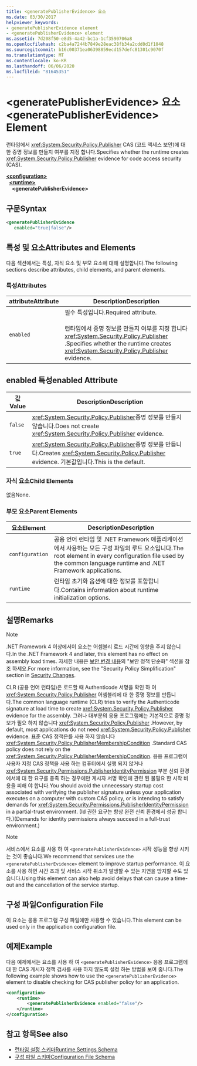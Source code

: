 ```yaml
---
title: <generatePublisherEvidence> 요소
ms.date: 03/30/2017
helpviewer_keywords:
- generatePublisherEvidence element
- <generatePublisherEvidence> element
ms.assetid: 7d208f50-e8d5-4a42-bc1a-1cf3590706a8
ms.openlocfilehash: c2ba4a7244b7849e28eac38fb34a2cdd0d1f1048
ms.sourcegitcommit: b16c00371ea06398859ecd157defc81301c9070f
ms.translationtype: MT
ms.contentlocale: ko-KR
ms.lasthandoff: 06/06/2020
ms.locfileid: "81645351"
---
```

# <a name="generatepublisherevidence-element"></a><span data-ttu-id="3cd44-102">\<generatePublisherEvidence> 요소</span><span class="sxs-lookup"><span data-stu-id="3cd44-102">\<generatePublisherEvidence> Element</span></span>
<span data-ttu-id="3cd44-103">런타임에서 <xref:System.Security.Policy.Publisher> CAS (코드 액세스 보안)에 대 한 증명 정보를 만들지 여부를 지정 합니다.</span><span class="sxs-lookup"><span data-stu-id="3cd44-103">Specifies whether the runtime creates <xref:System.Security.Policy.Publisher> evidence for code access security (CAS).</span></span>  
  
[**\<configuration>**](../configuration-element.md)\
&nbsp;&nbsp;[**\<runtime>**](runtime-element.md)\
&nbsp;&nbsp;&nbsp;&nbsp;**\<generatePublisherEvidence>**  
  
## <a name="syntax"></a><span data-ttu-id="3cd44-104">구문</span><span class="sxs-lookup"><span data-stu-id="3cd44-104">Syntax</span></span>  
  
```xml  
<generatePublisherEvidence
   enabled="true|false"/>  
```  
  
## <a name="attributes-and-elements"></a><span data-ttu-id="3cd44-105">특성 및 요소</span><span class="sxs-lookup"><span data-stu-id="3cd44-105">Attributes and Elements</span></span>  
 <span data-ttu-id="3cd44-106">다음 섹션에서는 특성, 자식 요소 및 부모 요소에 대해 설명합니다.</span><span class="sxs-lookup"><span data-stu-id="3cd44-106">The following sections describe attributes, child elements, and parent elements.</span></span>  
  
### <a name="attributes"></a><span data-ttu-id="3cd44-107">특성</span><span class="sxs-lookup"><span data-stu-id="3cd44-107">Attributes</span></span>  
  
|<span data-ttu-id="3cd44-108">attribute</span><span class="sxs-lookup"><span data-stu-id="3cd44-108">Attribute</span></span>|<span data-ttu-id="3cd44-109">Description</span><span class="sxs-lookup"><span data-stu-id="3cd44-109">Description</span></span>|  
|---------------|-----------------|  
|`enabled`|<span data-ttu-id="3cd44-110">필수 특성입니다.</span><span class="sxs-lookup"><span data-stu-id="3cd44-110">Required attribute.</span></span><br /><br /> <span data-ttu-id="3cd44-111">런타임에서 증명 정보를 만들지 여부를 지정 합니다 <xref:System.Security.Policy.Publisher> .</span><span class="sxs-lookup"><span data-stu-id="3cd44-111">Specifies whether the runtime creates <xref:System.Security.Policy.Publisher> evidence.</span></span>|  
  
## <a name="enabled-attribute"></a><span data-ttu-id="3cd44-112">enabled 특성</span><span class="sxs-lookup"><span data-stu-id="3cd44-112">enabled Attribute</span></span>  
  
|<span data-ttu-id="3cd44-113">값</span><span class="sxs-lookup"><span data-stu-id="3cd44-113">Value</span></span>|<span data-ttu-id="3cd44-114">Description</span><span class="sxs-lookup"><span data-stu-id="3cd44-114">Description</span></span>|  
|-----------|-----------------|  
|`false`|<span data-ttu-id="3cd44-115"><xref:System.Security.Policy.Publisher>증명 정보를 만들지 않습니다.</span><span class="sxs-lookup"><span data-stu-id="3cd44-115">Does not create <xref:System.Security.Policy.Publisher> evidence.</span></span>|  
|`true`|<span data-ttu-id="3cd44-116"><xref:System.Security.Policy.Publisher>증명 정보를 만듭니다.</span><span class="sxs-lookup"><span data-stu-id="3cd44-116">Creates <xref:System.Security.Policy.Publisher> evidence.</span></span> <span data-ttu-id="3cd44-117">기본값입니다.</span><span class="sxs-lookup"><span data-stu-id="3cd44-117">This is the default.</span></span>|  
  
### <a name="child-elements"></a><span data-ttu-id="3cd44-118">자식 요소</span><span class="sxs-lookup"><span data-stu-id="3cd44-118">Child Elements</span></span>  
 <span data-ttu-id="3cd44-119">없음</span><span class="sxs-lookup"><span data-stu-id="3cd44-119">None.</span></span>  
  
### <a name="parent-elements"></a><span data-ttu-id="3cd44-120">부모 요소</span><span class="sxs-lookup"><span data-stu-id="3cd44-120">Parent Elements</span></span>  
  
|<span data-ttu-id="3cd44-121">요소</span><span class="sxs-lookup"><span data-stu-id="3cd44-121">Element</span></span>|<span data-ttu-id="3cd44-122">Description</span><span class="sxs-lookup"><span data-stu-id="3cd44-122">Description</span></span>|  
|-------------|-----------------|  
|`configuration`|<span data-ttu-id="3cd44-123">공용 언어 런타임 및 .NET Framework 애플리케이션에서 사용하는 모든 구성 파일의 루트 요소입니다.</span><span class="sxs-lookup"><span data-stu-id="3cd44-123">The root element in every configuration file used by the common language runtime and .NET Framework applications.</span></span>|  
|`runtime`|<span data-ttu-id="3cd44-124">런타임 초기화 옵션에 대한 정보를 포함합니다.</span><span class="sxs-lookup"><span data-stu-id="3cd44-124">Contains information about runtime initialization options.</span></span>|  
  
## <a name="remarks"></a><span data-ttu-id="3cd44-125">설명</span><span class="sxs-lookup"><span data-stu-id="3cd44-125">Remarks</span></span>  
  
> [!NOTE]
> <span data-ttu-id="3cd44-126">.NET Framework 4 이상에서이 요소는 어셈블리 로드 시간에 영향을 주지 않습니다.</span><span class="sxs-lookup"><span data-stu-id="3cd44-126">In the .NET Framework 4 and later, this element has no effect on assembly load times.</span></span> <span data-ttu-id="3cd44-127">자세한 내용은 [보안 변경 내용](https://docs.microsoft.com/previous-versions/dotnet/framework/security/security-changes)의 "보안 정책 단순화" 섹션을 참조 하세요.</span><span class="sxs-lookup"><span data-stu-id="3cd44-127">For more information, see the "Security Policy Simplification" section in [Security Changes](https://docs.microsoft.com/previous-versions/dotnet/framework/security/security-changes).</span></span>  
  
 <span data-ttu-id="3cd44-128">CLR (공용 언어 런타임)은 로드할 때 Authenticode 서명을 확인 하 여 <xref:System.Security.Policy.Publisher> 어셈블리에 대 한 증명 정보를 만듭니다.</span><span class="sxs-lookup"><span data-stu-id="3cd44-128">The common language runtime (CLR) tries to verify the Authenticode signature at load time to create <xref:System.Security.Policy.Publisher> evidence for the assembly.</span></span> <span data-ttu-id="3cd44-129">그러나 대부분의 응용 프로그램에는 기본적으로 증명 정보가 필요 하지 않습니다 <xref:System.Security.Policy.Publisher> .</span><span class="sxs-lookup"><span data-stu-id="3cd44-129">However, by default, most applications do not need <xref:System.Security.Policy.Publisher> evidence.</span></span> <span data-ttu-id="3cd44-130">표준 CAS 정책은를 사용 하지 않습니다 <xref:System.Security.Policy.PublisherMembershipCondition> .</span><span class="sxs-lookup"><span data-stu-id="3cd44-130">Standard CAS policy does not rely on the <xref:System.Security.Policy.PublisherMembershipCondition>.</span></span> <span data-ttu-id="3cd44-131">응용 프로그램이 사용자 지정 CAS 정책을 사용 하는 컴퓨터에서 실행 되지 않거나 <xref:System.Security.Permissions.PublisherIdentityPermission> 부분 신뢰 환경에서에 대 한 요구를 충족 하는 경우에만 게시자 서명 확인에 관련 된 불필요 한 시작 비용을 피해 야 합니다.</span><span class="sxs-lookup"><span data-stu-id="3cd44-131">You should avoid the unnecessary startup cost associated with verifying the publisher signature unless your application executes on a computer with custom CAS policy, or is intending to satisfy demands for <xref:System.Security.Permissions.PublisherIdentityPermission> in a partial-trust environment.</span></span> <span data-ttu-id="3cd44-132">(Id 권한 요구는 항상 완전 신뢰 환경에서 성공 합니다.)</span><span class="sxs-lookup"><span data-stu-id="3cd44-132">(Demands for identity permissions always succeed in a full-trust environment.)</span></span>  
  
> [!NOTE]
> <span data-ttu-id="3cd44-133">서비스에서 요소를 사용 하 여 `<generatePublisherEvidence>` 시작 성능을 향상 시키는 것이 좋습니다.</span><span class="sxs-lookup"><span data-stu-id="3cd44-133">We recommend that services use the `<generatePublisherEvidence>` element to improve startup performance.</span></span>  <span data-ttu-id="3cd44-134">이 요소를 사용 하면 시간 초과 및 서비스 시작 취소가 발생할 수 있는 지연을 방지할 수도 있습니다.</span><span class="sxs-lookup"><span data-stu-id="3cd44-134">Using this element can also help avoid delays that can cause a time-out and the cancellation of the service startup.</span></span>  
  
## <a name="configuration-file"></a><span data-ttu-id="3cd44-135">구성 파일</span><span class="sxs-lookup"><span data-stu-id="3cd44-135">Configuration File</span></span>  
 <span data-ttu-id="3cd44-136">이 요소는 응용 프로그램 구성 파일에만 사용할 수 있습니다.</span><span class="sxs-lookup"><span data-stu-id="3cd44-136">This element can be used only in the application configuration file.</span></span>  
  
## <a name="example"></a><span data-ttu-id="3cd44-137">예제</span><span class="sxs-lookup"><span data-stu-id="3cd44-137">Example</span></span>  
 <span data-ttu-id="3cd44-138">다음 예제에서는 요소를 사용 하 여 `<generatePublisherEvidence>` 응용 프로그램에 대 한 CAS 게시자 정책 검사를 사용 하지 않도록 설정 하는 방법을 보여 줍니다.</span><span class="sxs-lookup"><span data-stu-id="3cd44-138">The following example shows how to use the `<generatePublisherEvidence>` element to disable checking for CAS publisher policy for an application.</span></span>  
  
```xml  
<configuration>  
    <runtime>  
        <generatePublisherEvidence enabled="false"/>  
    </runtime>  
</configuration>  
```  
  
## <a name="see-also"></a><span data-ttu-id="3cd44-139">참고 항목</span><span class="sxs-lookup"><span data-stu-id="3cd44-139">See also</span></span>

- [<span data-ttu-id="3cd44-140">런타임 설정 스키마</span><span class="sxs-lookup"><span data-stu-id="3cd44-140">Runtime Settings Schema</span></span>](index.md)
- [<span data-ttu-id="3cd44-141">구성 파일 스키마</span><span class="sxs-lookup"><span data-stu-id="3cd44-141">Configuration File Schema</span></span>](../index.md)
